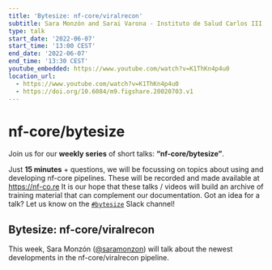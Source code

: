 ```yaml
---
title: 'Bytesize: nf-core/viralrecon'
subtitle: Sara Monzón and Sarai Varona - Instituto de Salud Carlos III, Madrid, Spain
type: talk
start_date: '2022-06-07'
start_time: '13:00 CEST'
end_date: '2022-06-07'
end_time: '13:30 CEST'
youtube_embedded: https://www.youtube.com/watch?v=K1ThKn4p4u0
location_url:
  - https://www.youtube.com/watch?v=K1ThKn4p4u0
  - https://doi.org/10.6084/m9.figshare.20020703.v1
---
```


# nf-core/bytesize

Join us for our **weekly series** of short talks: **“nf-core/bytesize”**.

Just **15 minutes** + questions, we will be focussing on topics about using and developing nf-core pipelines.
These will be recorded and made available at <https://nf-co.re>
It is our hope that these talks / videos will build an archive of training material that can complement our documentation. Got an idea for a talk? Let us know on the [`#bytesize`](https://nfcore.slack.com/channels/bytesize) Slack channel!

## Bytesize: nf-core/viralrecon

This week, Sara Monzón ([@saramonzon](https://github.com/saramonzon)) will talk about the newest developments in the nf-core/viralrecon pipeline.

